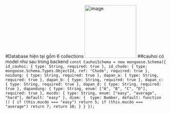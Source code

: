#Database hiện tại gồm 6 collections 
<img width="161" height="166" alt="image" src="https://github.com/user-attachments/assets/cd7c1d7f-c240-4031-9543-1b5fe835e7fe" />
##cauhoi có model như sau trong backend
`const CauhoiSchema = new mongoose.Schema({
  id_cauhoi: { type: String, required: true },
  id_chude: { type: mongoose.Schema.Types.ObjectId, ref: "Chude", required: true },
  noidung: { type: String, required: true },
  dapan_a: { type: String, required: true },
  dapan_b: { type: String, required: true },
  dapan_c: { type: String, required: true },
  dapan_d: { type: String, required: true },
  dapandung: { type: String, enum: ["A", "B", "C", "D"], required: true },
  mucdo: { type: String, enum: ["easy", "average", "hard"], default: "easy" },
  diem: { 
    type: Number,
    default: function () {
      if (this.mucdo === "easy") return 5;
      if (this.mucdo === "average") return 7;
      return 10;
    }
  }
});`
